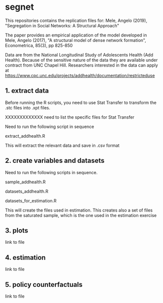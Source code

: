 # segnet
This repositories contains the replication files for:
Mele, Angelo (2019), "Segregation in Social Networks: A Structural Approach"

The paper provides an empirical application of the model developed in 
Mele, Angelo (2017), "A structural model of dense network formation", Econometrica, 85(3), pp 825-850

Data are from the National Longitudinal Study of Adolescents Health (Add Health). Because of the sensitive nature of the data they are available under contract from UNC Chapel Hill. Researchers interested in the data can apply at https://www.cpc.unc.edu/projects/addhealth/documentation/restricteduse 

## 1. extract data
Before running the R scripts, you need to use Stat Transfer to transform the .stc files into .xpt files. 

XXXXXXXXXXXXX need to list the specific files for Stat Transfer

Need to run the following script in sequence

extract_addhealth.R

This will extract the relevant data and save in .csv format

## 2. create variables and datasets
Need to run the following scripts in sequence.

sample_addhealth.R

datasets_addhealth.R

datasets_for_estimation.R

This will create the files used in estimation.
This creates also a set of files from the saturated sample, which is the one used in the estimation exercise

## 3. plots
link to file

## 4. estimation 
link to file

## 5. policy counterfactuals
link to file

